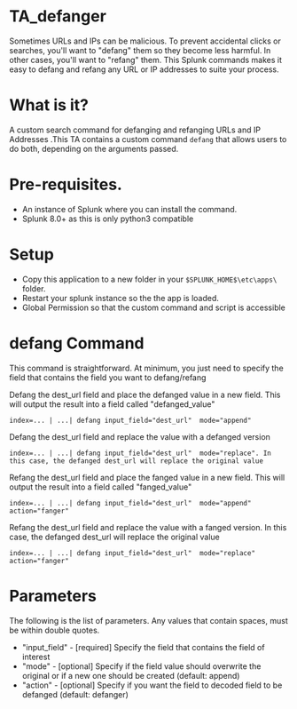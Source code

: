 # TA_defanger


Sometimes URLs and IPs can be malicious. To prevent accidental clicks or searches, you'll want to "defang" them so they become less harmful. In other cases, you'll want to "refang" them. This Splunk commands makes it easy to defang and refang any URL or IP addresses to suite your process.

# What is it?

A custom search command for defanging and refanging URLs and IP Addresses .This TA contains a custom command `defang` that allows users to do both, depending on the arguments passed.

# Pre-requisites.

* An instance of Splunk where you can install the command.
* Splunk 8.0+ as this is only python3 compatible 

# Setup

* Copy this application to a new folder in your `$SPLUNK_HOME$\etc\apps\` folder.
* Restart your splunk instance so the the app is loaded.
* Global Permission so that the custom command and script is accessible

# defang Command

This command is straightforward. At minimum, you just need to specify the field that contains the field you want to defang/refang


Defang the dest_url field and place the defanged value in a new field. This will output the result into a field called "defanged_value"
```
index=... | ...| defang input_field="dest_url"  mode="append"
```

Defang the dest_url field and replace the value with a defanged version
```
index=... | ...| defang input_field="dest_url"  mode="replace". In this case, the defanged dest_url will replace the original value 
```

Refang the dest_url field and place the fanged value in a new field. This will output the result into a field called "fanged_value"
```
index=... | ...| defang input_field="dest_url"  mode="append" action="fanger"
```

Refang the dest_url field and replace the value with a fanged version. In this case, the defanged dest_url will replace the original value
```
index=... | ...| defang input_field="dest_url"  mode="replace" action="fanger"  
```




# Parameters

The following is the list of parameters. Any values that contain spaces, must be within double quotes.

*  "input_field"  - [required]  Specify the field that contains the field of interest
*  "mode"       -   [optional]  Specify if the field value should overwrite the original or if a new one should be created  (default: append)
*  "action"     -   [optional]  Specify if you want the field to decoded field to be defanged (default: defanger)

